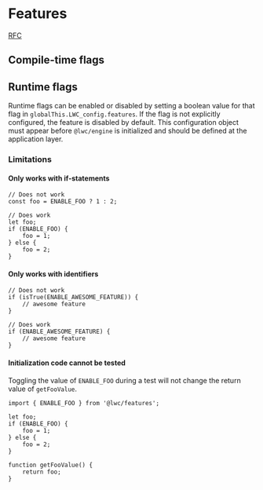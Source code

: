 # Features

[RFC](https://github.com/salesforce/lwc-rfcs/blob/master/text/0111-feature-flags.md)

## Compile-time flags

## Runtime flags

Runtime flags can be enabled or disabled by setting a boolean value for that
flag in `globalThis.LWC_config.features`. If the flag is not explicitly
configured, the feature is disabled by default. This configuration object
must appear before `@lwc/engine` is initialized and should be defined at the
application layer.

### Limitations

#### Only works with if-statements

```
// Does not work
const foo = ENABLE_FOO ? 1 : 2;

// Does work
let foo;
if (ENABLE_FOO) {
    foo = 1;
} else {
    foo = 2;
}
```

#### Only works with identifiers

```
// Does not work
if (isTrue(ENABLE_AWESOME_FEATURE)) {
    // awesome feature
}

// Does work
if (ENABLE_AWESOME_FEATURE) {
    // awesome feature
}
```

#### Initialization code cannot be tested

Toggling the value of `ENABLE_FOO` during a test will not change the return
value of `getFooValue`.

```
import { ENABLE_FOO } from '@lwc/features';

let foo;
if (ENABLE_FOO) {
    foo = 1;
} else {
    foo = 2;
}

function getFooValue() {
    return foo;
}
```
